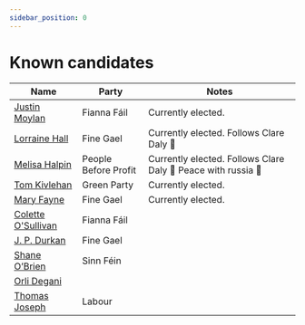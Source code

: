 ```yaml
---
sidebar_position: 0
---
```

# Known candidates

| Name                   | Party           | Notes              |
| ---------------------- | --------------- | ------------------ |
| [Justin Moylan](Justin_Moylan.md) | Fianna Fáil | Currently elected. |
| [Lorraine Hall](Lorraine_Hall.md) | Fine Gael   | Currently elected. Follows Clare Daly 🚩 |
| [Melisa Halpin](Melisa_Halpin.md) | People Before Profit | Currently elected. Follows Clare Daly 🚩 Peace with russia 🚩 |
| [Tom Kivlehan](Tom_Kivlehan.md)       | Green Party | Currently elected.                   |
| [Mary Fayne](Mary_Fayne.md) | Fine Gael   | Currently elected.                   |
| [Colette O'Sullivan](Colette_O_Sullivan.md) | Fianna Fáil |                    |
| [J. P. Durkan](J_P_Durkan.md) | Fine Gael   |                    |
| [Shane O’Brien](Shane_O_Brien.md) | Sinn Féin   |                    |
| [Orli Degani](Orli_Degani.md) | | |
| [Thomas Joseph](Thomas_Joseph.md) | Labour | |
